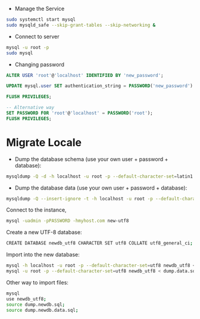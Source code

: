 
* Manage the Service

```sh
sudo systemctl start mysql
sudo mysqld_safe --skip-grant-tables --skip-networking &
```

* Connect to server

```sh
mysql -u root -p
sudo mysql
```

* Changing password

```sql
ALTER USER 'root'@'localhost' IDENTIFIED BY 'new_password';

UPDATE mysql.user SET authentication_string = PASSWORD('new_password') WHERE User = 'root' AND Host = 'localhost';

FLUSH PRIVILEGES;

-- Alternative way
SET PASSWORD FOR 'root'@'localhost' = PASSWORD('root');
FLUSH PRIVILEGES;
```


# Migrate Locale

* Dump the database schema (use your own user + password + database):

```sh
mysqldump -Q -d -h localhost -u root -p --default-character-set=latin1 --skip-set-charset old_database | sed 's/latin1/utf8/gi' > dump.schema.sql
```

* Dump the database data (use your own user + password + database):

```sh
mysqldump -Q --insert-ignore -t -h localhost -u root -p --default-character-set=latin1 --skip-set-charset old_database | iconv -c -f utf8 -t utf8 > dump.data.sql
```

Connect to the instance, 
```sh 
mysql -uadmin -pPASSWORD -hmyhost.com new-utf8
````


Create a new UTF-8 database:

```sh
CREATE DATABASE newdb_utf8 CHARACTER SET utf8 COLLATE utf8_general_ci;
```

Import into the new database:

```sh
mysql -h localhost -u root -p --default-character-set=utf8 newdb_utf8 < dump.schema.sql; 
mysql -u root -p --default-character-set=utf8 newdb_utf8 < dump.data.sql;
```

Other way to import files:
```sh
mysql
use newdb_utf8;
source dump.newdb.sql;
source dump.newdb.data.sql;
```